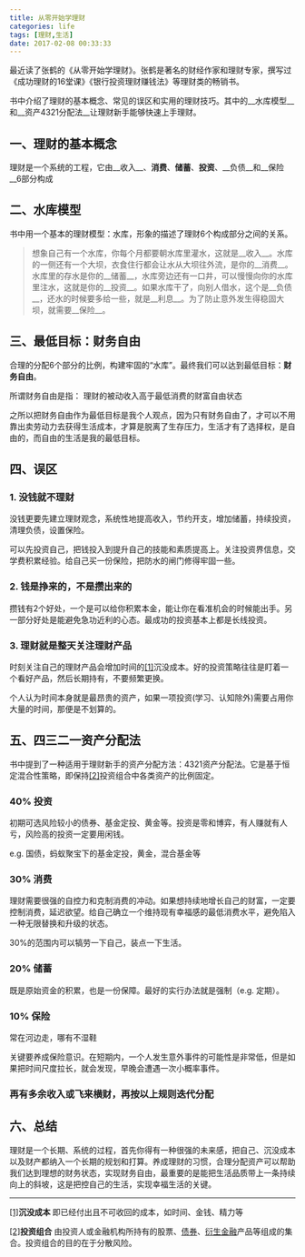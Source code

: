 ```yaml
---
title: 从零开始学理财
categories: life
tags: [理财,生活]
date: 2017-02-08 00:33:33
---
```


最近读了张鹤的《从零开始学理财》。张鹤是著名的财经作家和理财专家，撰写过《成功理财的16堂课》《银行投资理财赚钱法》等理财类的畅销书。

书中介绍了理财的基本概念、常见的误区和实用的理财技巧。其中的__水库模型__和__资产4321分配法__让理财新手能够快速上手理财。

## 一、理财的基本概念

理财是一个系统的工程，它由__收入__、__消费__、__储蓄__、__投资__、__负债__和__保险__6部分构成

## 二、水库模型

书中用一个基本的理财模型：水库，形象的描述了理财6个构成部分之间的关系。

> 想象自己有一个水库，你每个月都要朝水库里灌水，这就是__收入__。水库的一侧还有一个大坝，衣食住行都会让水从大坝往外流，是你的__消费__。水库里的存水是你的__储蓄__，水库旁边还有一口井，可以慢慢向你的水库里注水，这就是你的__投资__。如果水库干了，向别人借水，这个是__负债__，还水的时候要多给一些，就是__利息__。为了防止意外发生得稳固大坝，就需要__保险__。

## 三、最低目标：财务自由

合理的分配6个部分的比例，构建牢固的“水库”。最终我们可以达到最低目标：__财务自由__。

所谓财务自由是指： 理财的被动收入高于最低消费的财富自由状态

之所以把财务自由作为最低目标是我个人观点，因为只有财务自由了，才可以不用靠出卖劳动力去获得生活成本，才算是脱离了生存压力，生活才有了选择权，是自由的，而自由的生活是我的最低目标。

## 四、误区

### 1. 没钱就不理财

没钱更要先建立理财观念，系统性地提高收入，节约开支，增加储蓄，持续投资，清理负债，设置保险。

可以先投资自己，把钱投入到提升自己的技能和素质提高上。关注投资界信息，交学费积累经验。给自己买一份保险，把防水的闸门修得牢固一些。

### 2. 钱是挣来的，不是攒出来的

攒钱有2个好处，一个是可以给你积累本金，能让你在看准机会的时候能出手。另一部分好处是能避免急功近利的心态。最成功的投资基本上都是长线投资。

### 3. 理财就是整天关注理财产品

时刻关注自己的理财产品会增加时间的<span id="back_1">[[1]](#1)沉没成本</span>。好的投资策略往往是盯着一个看好产品，然后长期持有，不要频繁更换。

个人认为时间本身就是最昂贵的资产，如果一项投资(学习、认知除外)需要占用你大量的时间，那便是不划算的。

## 五、四三二一资产分配法

书中提到了一种适用于理财新手的资产分配方法：4321资产分配法。它是基于恒定混合性策略，即保持<span id="back_2">[[2]](#2)投资组合</span>中各类资产的比例固定。

### 40% 投资

初期可选风险较小的债券、基金定投、黄金等。投资是零和博弈，有人赚就有人亏，风险高的投资一定要用闲钱。

e.g. 国债，蚂蚁聚宝下的基金定投，黄金，混合基金等

### 30% 消费

理财需要很强的自控力和克制消费的冲动。如果想持续地增长自己的财富，一定要控制消费，延迟欲望。给自己确立一个维持现有幸福感的最低消费水平，避免陷入一种无限替换和升级的状态。

30%的范围内可以犒劳一下自己，装点一下生活。

### 20% 储蓄	

既是原始资金的积累，也是一份保障。最好的实行办法就是强制（e.g. 定期）。

### 10% 保险

常在河边走，哪有不湿鞋

​关键要养成保险意识。在短期内，一个人发生意外事件的可能性是非常低，但是如果把时间尺度拉长，就会发现，早晚会遭遇一次小概率事件。

### 再有多余收入或飞来横财，再按以上规则迭代分配

## 六、总结

理财是一个长期、系统的过程，首先你得有一种很强的未来感，把自己、沉没成本以及财产都纳入一个长期的规划和打算。养成理财的习惯，合理分配资产可以帮助我们达到理想的财务状态，实现财务自由，最重要的是能把生活品质带上一条持续向上的斜坡，这是把控自己的生活，实现幸福生活的关键。

---

<span id="1">[[1]](#back_1)__沉没成本__ 即已经付出且不可收回的成本，如时间、金钱、精力等</span>

<span id="2">[[2]](#back_2)__投资组合__ 由投资人或金融机构所持有的股票、[债券](http://baike.baidu.com/view/26411.htm)、[衍生金融](http://baike.baidu.com/view/3100968.htm)产品等组成的集合。投资组合的目的在于分散风险。</span> 